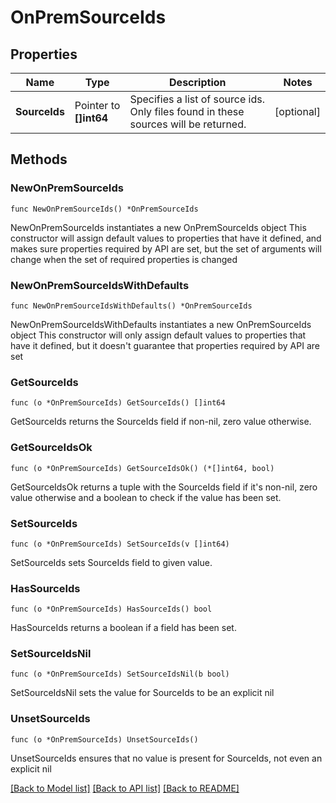 # OnPremSourceIds

## Properties

Name | Type | Description | Notes
------------ | ------------- | ------------- | -------------
**SourceIds** | Pointer to **[]int64** | Specifies a list of source ids. Only files found in these sources will be returned. | [optional] 

## Methods

### NewOnPremSourceIds

`func NewOnPremSourceIds() *OnPremSourceIds`

NewOnPremSourceIds instantiates a new OnPremSourceIds object
This constructor will assign default values to properties that have it defined,
and makes sure properties required by API are set, but the set of arguments
will change when the set of required properties is changed

### NewOnPremSourceIdsWithDefaults

`func NewOnPremSourceIdsWithDefaults() *OnPremSourceIds`

NewOnPremSourceIdsWithDefaults instantiates a new OnPremSourceIds object
This constructor will only assign default values to properties that have it defined,
but it doesn't guarantee that properties required by API are set

### GetSourceIds

`func (o *OnPremSourceIds) GetSourceIds() []int64`

GetSourceIds returns the SourceIds field if non-nil, zero value otherwise.

### GetSourceIdsOk

`func (o *OnPremSourceIds) GetSourceIdsOk() (*[]int64, bool)`

GetSourceIdsOk returns a tuple with the SourceIds field if it's non-nil, zero value otherwise
and a boolean to check if the value has been set.

### SetSourceIds

`func (o *OnPremSourceIds) SetSourceIds(v []int64)`

SetSourceIds sets SourceIds field to given value.

### HasSourceIds

`func (o *OnPremSourceIds) HasSourceIds() bool`

HasSourceIds returns a boolean if a field has been set.

### SetSourceIdsNil

`func (o *OnPremSourceIds) SetSourceIdsNil(b bool)`

 SetSourceIdsNil sets the value for SourceIds to be an explicit nil

### UnsetSourceIds
`func (o *OnPremSourceIds) UnsetSourceIds()`

UnsetSourceIds ensures that no value is present for SourceIds, not even an explicit nil

[[Back to Model list]](../README.md#documentation-for-models) [[Back to API list]](../README.md#documentation-for-api-endpoints) [[Back to README]](../README.md)


